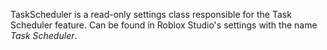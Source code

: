 TaskScheduler is a read-only settings class responsible for the Task Scheduler
feature. Can be found in Roblox Studio's settings with the name _Task
Scheduler_.